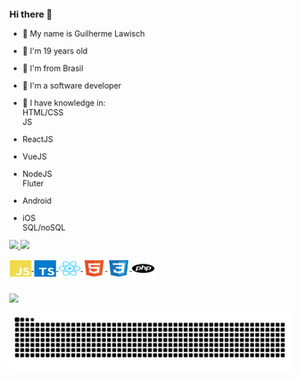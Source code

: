 ### Hi there 👋

- :man: My name is Guilherme Lawisch

- :muscle: I'm 19 years old

- :green_heart: I'm from Brasil

- :runner: I'm a software developer

- :book: I have knowledge in: <br>
 HTML/CSS <br>
 JS 
 - ReactJS <br>
 - VueJS <br>
 - NodeJS <br>
 Fluter <br>
 - Android<br>
 - iOS<br>
 SQL/noSQL
 
 <div>
  <a href="https://github.com/GuilhermeLawisch">
  <img height="180em" src="https://github-readme-stats.vercel.app/api?username=GuilhermeLawisch"/>
  <img height="180em" src="https://github-readme-stats.vercel.app/api/top-langs/?username=GuilhermeLawisch"/>
<div>
<div style="display: inline_block"><br>
  <img align="center" alt="Guilherme-Js" height="30" width="40" src="https://raw.githubusercontent.com/devicons/devicon/master/icons/javascript/javascript-plain.svg">
  <img align="center" alt="Guilherme-Ts" height="30" width="40" src="https://raw.githubusercontent.com/devicons/devicon/master/icons/typescript/typescript-plain.svg">
  <img align="center" alt="Guilherme-React" height="30" width="40" src="https://raw.githubusercontent.com/devicons/devicon/master/icons/react/react-original.svg">
  <img align="center" alt="Guilherme-HTML" height="30" width="40" src="https://raw.githubusercontent.com/devicons/devicon/master/icons/html5/html5-original.svg">
  <img align="center" alt="Guilherme-CSS" height="30" width="40" src="https://raw.githubusercontent.com/devicons/devicon/master/icons/css3/css3-original.svg">
  <img align="center" alt="Guilherme-Python" height="30" width="40" src="https://raw.githubusercontent.com/devicons/devicon/master/icons/php/php-plain.svg">
</div>
 
 ##
 
<div>
   <a href="http://linkedin.com/in/guilherme-lawisch" target="_blank"><img src="https://img.shields.io/badge/-LinkedIn-%230077B5?style=for-the-badge&logo=linkedin&logoColor=white" target="_blank"></a>
</div> 
 
![Snake animation](https://github.com/GuilhermeLawisch/GuilhermeLawisch/blob/output/github-contribution-grid-snake.svg)
<!--
**GuilhermeLawisch/GuilhermeLawisch** is a ✨ _special_ ✨ repository because its `README.md` (this file) appears on your GitHub profile.

Here are some ideas to get you started:

- 🔭 I’m currently working on ...
- 🌱 I’m currently learning ...
- 👯 I’m looking to collaborate on ...
- 🤔 I’m looking for help with ...
- 💬 Ask me about ...
- 📫 How to reach me: ...
- 😄 Pronouns: ...
- ⚡ Fun fact: ...
-->
